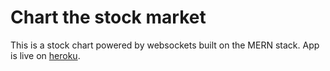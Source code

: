 Chart the stock market
=======
This is a stock chart powered by websockets built on the MERN stack.
App is live on [heroku]().
